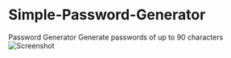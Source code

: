 # Simple-Password-Generator

Password Generator 
Generate passwords of up to 90 characters
![Screenshot](https://user-images.githubusercontent.com/19338550/130126979-c87f90aa-4c1e-4870-be62-87a03d78c139.png)
